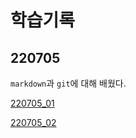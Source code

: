 # 학습기록
## 220705
`markdown`과 `git`에 대해 배웠다.

[220705_01](/220705/220705_01)

[220705_02](/220705/220705_02)

